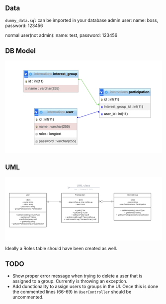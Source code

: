 ## Data
`dummy_data.sql` can be imported in your database
admin user: 
name: boss, password: 123456

normal user(not admin): 
name: test, password: 123456

## DB Model
![My Image](DB_MODEL.png?raw=true)

## UML
![My Image](UML.png?raw=true)

Ideally a Roles table should have been created as well.

## TODO
- Show proper error message when trying to delete a user that is assigned to a group. Currently is throwing an exception.
- Add dunctionality to assign users to groups in the UI. Once this is done the commented lines (66-69) in `UserController` should be uncommented.
